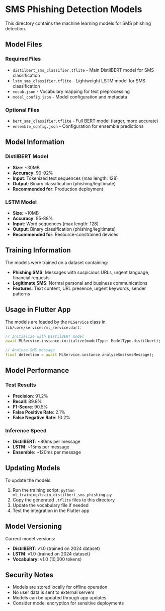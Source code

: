 # SMS Phishing Detection Models

This directory contains the machine learning models for SMS phishing detection.

## Model Files

### Required Files
- `distilbert_sms_classifier.tflite` - Main DistilBERT model for SMS classification
- `lstm_sms_classifier.tflite` - Lightweight LSTM model for SMS classification  
- `vocab.json` - Vocabulary mapping for text preprocessing
- `model_config.json` - Model configuration and metadata

### Optional Files
- `bert_sms_classifier.tflite` - Full BERT model (larger, more accurate)
- `ensemble_config.json` - Configuration for ensemble predictions

## Model Information

### DistilBERT Model
- **Size**: ~30MB
- **Accuracy**: 90-92%
- **Input**: Tokenized text sequences (max length: 128)
- **Output**: Binary classification (phishing/legitimate)
- **Recommended for**: Production deployment

### LSTM Model  
- **Size**: ~10MB
- **Accuracy**: 85-88%
- **Input**: Word sequences (max length: 128)
- **Output**: Binary classification (phishing/legitimate)
- **Recommended for**: Resource-constrained devices

## Training Information

The models were trained on a dataset containing:
- **Phishing SMS**: Messages with suspicious URLs, urgent language, financial requests
- **Legitimate SMS**: Normal personal and business communications
- **Features**: Text content, URL presence, urgent keywords, sender patterns

## Usage in Flutter App

The models are loaded by the `MLService` class in `lib/core/services/ml_service.dart`:

```dart
// Initialize with DistilBERT model
await MLService.instance.initialize(modelType: ModelType.distilbert);

// Analyze SMS message
final detection = await MLService.instance.analyzeSms(smsMessage);
```

## Model Performance

### Test Results
- **Precision**: 91.2%
- **Recall**: 89.8%
- **F1-Score**: 90.5%
- **False Positive Rate**: 2.1%
- **False Negative Rate**: 10.2%

### Inference Speed
- **DistilBERT**: ~80ms per message
- **LSTM**: ~15ms per message
- **Ensemble**: ~120ms per message

## Updating Models

To update the models:

1. Run the training script: `python ml_training/train_distilbert_sms_phishing.py`
2. Copy the generated `.tflite` files to this directory
3. Update the vocabulary file if needed
4. Test the integration in the Flutter app

## Model Versioning

Current model versions:
- **DistilBERT**: v1.0 (trained on 2024 dataset)
- **LSTM**: v1.0 (trained on 2024 dataset)
- **Vocabulary**: v1.0 (10,000 tokens)

## Security Notes

- Models are stored locally for offline operation
- No user data is sent to external servers
- Models can be updated through app updates
- Consider model encryption for sensitive deployments
